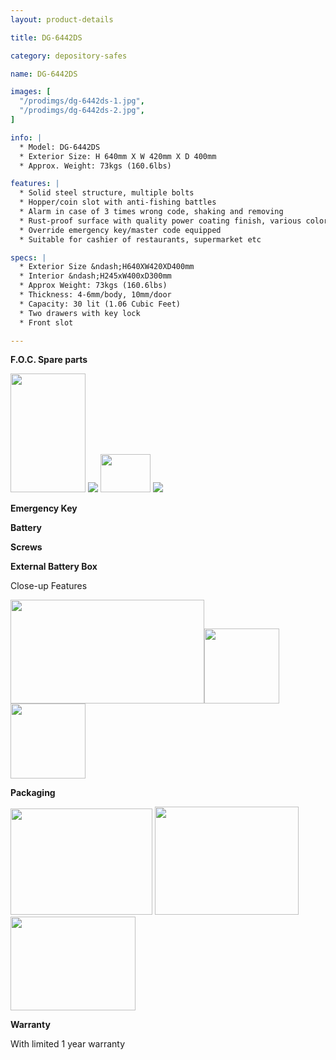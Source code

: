 ```yaml
---
layout: product-details

title: DG-6442DS

category: depository-safes

name: DG-6442DS

images: [
  "/prodimgs/dg-6442ds-1.jpg",
  "/prodimgs/dg-6442ds-2.jpg",
]

info: |
  * Model: DG-6442DS
  * Exterior Size: H 640mm X W 420mm X D 400mm
  * Approx. Weight: 73kgs (160.6lbs)

features: |
  * Solid steel structure, multiple bolts
  * Hopper/coin slot with anti-fishing battles
  * Alarm in case of 3 times wrong code, shaking and removing
  * Rust-proof surface with quality power coating finish, various colors available
  * Override emergency key/master code equipped
  * Suitable for cashier of restaurants, supermarket etc

specs: |
  * Exterior Size &ndash;H640XW420XD400mm
  * Interior &ndash;H245xW400xD300mm
  * Approx Weight: 73kgs (160.6lbs)
  * Thickness: 4-6mm/body, 10mm/door
  * Capacity: 30 lit (1.06 Cubic Feet)
  * Two drawers with key lock
  * Front slot

---
```


**F.O.C. Spare parts**

<img alt="" src="{IMAGE_CDN}/dg-6442ds-3.jpg" style="width: 120px; height: 190px;" />

<img src="{IMAGE_CDN}/dg-6442ds-4.jpg" />

<img alt="" src="{IMAGE_CDN}/dg-6442ds-5.jpg" style="width: 80px; height: 61px;" />

<img src="{IMAGE_CDN}/dg-6442ds-6.jpg" />

**Emergency Key**

**Battery**

**Screws**

**External Battery Box**

Close-up Features

<img alt="" src="{IMAGE_CDN}/dg-6442ds-7.jpg" style="width: 310px; height: 166px;" /><img alt="" src="{IMAGE_CDN}/dg-6442ds-8.jpg" style="width: 120px; height: 120px;" /><img alt="" src="{IMAGE_CDN}/dg-6442ds-9.jpg" style="width: 120px; height: 120px;" />

**Packaging**

<img alt="" src="{IMAGE_CDN}/dg-6442ds-10.jpg" style="width: 227px; height: 170px;" />

<img alt="" src="{IMAGE_CDN}/dg-6442ds-11.jpg" style="width: 230px; height: 173px;" />

<img alt="" src="{IMAGE_CDN}/dg-6442ds-12.jpg" style="width: 200px; height: 150px;" />

**Warranty**

With limited 1 year warranty
